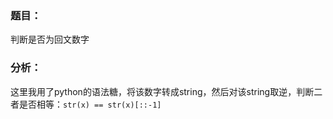 ### 题目：
判断是否为回文数字

### 分析：
这里我用了python的语法糖，将该数字转成string，然后对该string取逆，判断二者是否相等：```str(x) == str(x)[::-1]```
